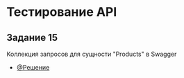 # Тестирование API
## Задание 15
Коллекция запросов для сущности "Products" в Swagger
- [@Решение](https://www.postman.com/avionics-pilot-14449528/workspace/demoshopping/collection/40954683-13f80804-00b8-4289-b5a1-516f6fdb4126?action=share&creator=40954683&active-environment=40954683-6fd751e1-b987-46b2-b621-618fe18b3d54)
